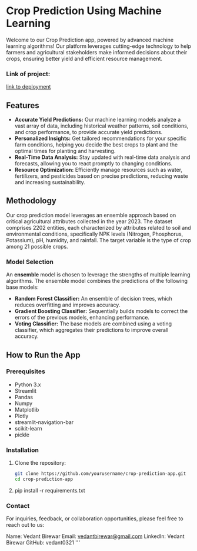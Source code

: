 # Crop Prediction Using Machine Learning

Welcome to our Crop Prediction app, powered by advanced machine learning algorithms! Our platform leverages cutting-edge technology to help farmers and agricultural stakeholders make informed decisions about their crops, ensuring better yield and efficient resource management.

### Link of project:
[link to deployment](https://crop-ai.streamlit.app/)

## Features

- **Accurate Yield Predictions:** Our machine learning models analyze a vast array of data, including historical weather patterns, soil conditions, and crop performance, to provide accurate yield predictions.
- **Personalized Insights:** Get tailored recommendations for your specific farm conditions, helping you decide the best crops to plant and the optimal times for planting and harvesting.
- **Real-Time Data Analysis:** Stay updated with real-time data analysis and forecasts, allowing you to react promptly to changing conditions.
- **Resource Optimization:** Efficiently manage resources such as water, fertilizers, and pesticides based on precise predictions, reducing waste and increasing sustainability.

## Methodology

Our crop prediction model leverages an ensemble approach based on critical agricultural attributes collected in the year 2023. The dataset comprises 2202 entities, each characterized by attributes related to soil and environmental conditions, specifically NPK levels (Nitrogen, Phosphorus, Potassium), pH, humidity, and rainfall. The target variable is the type of crop among 21 possible crops.

### Model Selection

An **ensemble** model is chosen to leverage the strengths of multiple learning algorithms. The ensemble model combines the predictions of the following base models:
- **Random Forest Classifier:** An ensemble of decision trees, which reduces overfitting and improves accuracy.
- **Gradient Boosting Classifier:** Sequentially builds models to correct the errors of the previous models, enhancing performance.
- **Voting Classifier:** The base models are combined using a voting classifier, which aggregates their predictions to improve overall accuracy.

## How to Run the App

### Prerequisites

- Python 3.x
- Streamlit
- Pandas
- Numpy
- Matplotlib
- Plotly
- streamlit-navigation-bar
- scikit-learn
- pickle

### Installation

1. Clone the repository:

   ```bash
   git clone https://github.com/yourusername/crop-prediction-app.git
   cd crop-prediction-app

2. pip install -r requirements.txt

### Contact

For inquiries, feedback, or collaboration opportunities, please feel free to reach out to us:

Name: Vedant Birewar
Email: vedantbirewar@gmail.com
LinkedIn: Vedant Birewar
GitHub: vedant0321
'''
